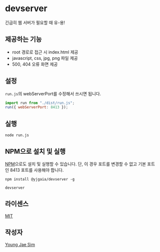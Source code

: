 # devserver

긴급히 웹 서버가 필요할 때 유-용!

## 제공하는 기능

- root 경로로 접근 시 index.html 제공
- javascript, css, jpg, png 파일 제공
- 500, 404 오류 화면 제공

## 설정

`run.js`의 webServerPort를 수정해서 쓰시면 됩니다.

```javascript
import run from "./dist/run.js";
run({ webServerPort: 8413 });
```

## 실행

```
node run.js
```

## NPM으로 설치 및 실행

[NPM](https://www.npmjs.com)으로도 설치 및 실행할 수 있습니다. 단, 이 경우
포트를 변경할 수 없고 기본 포트인 8413 포트를 사용해야 합니다.

```
npm install @yjgaia/devserver -g
```

```
devserver
```

## 라이센스

[MIT](LICENSE)

## 작성자

[Young Jae Sim](https://github.com/Hanul)
